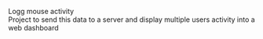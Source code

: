 Logg mouse activity    
Project to send this data to a server and display multiple users activity into a web dashboard
